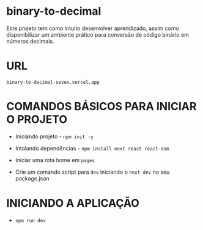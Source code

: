 # binary-to-decimal
Este projeto tem como intuito desenvolver aprendizado, assim como disponibilizar um ambiente prático para conversão de código binário em números decimais.

# URL
``binary-to-decimal-seven.vercel.app``

# COMANDOS BÁSICOS PARA INICIAR O PROJETO
- Iniciando projeto - ``npm init -y``
- Intalando dependências - ``npm install next react react-dom``

- Iniciar uma rota home em ``pages``
- Crie um comando script para ``dev`` iniciando o ``next dev``  no seu package.json

# INICIANDO A APLICAÇÃO
- ``npm run dev``